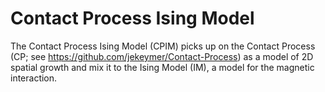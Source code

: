 # Contact Process Ising Model
The Contact Process Ising Model (CPIM) picks up on the Contact Process (CP; see https://github.com/jekeymer/Contact-Process) as a model of 2D spatial growth and mix it to the Ising Model (IM), a model for the magnetic interaction.
